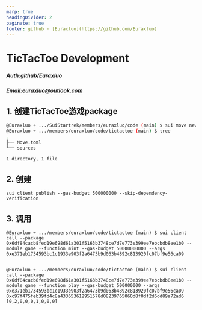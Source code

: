 ```yaml
---
marp: true
headingDivider: 2
paginate: true
footer: github · [Euraxluo](https://github.com/Euraxluo)
---
```


# TicTacToe Development 
##### Auth:github/Euraxluo
##### Email:euraxluo@outlook.com


## 1. 创建TicTacToe游戏package
```bash
@Euraxluo ➜ .../SuiStartrek/members/euraxluo/code (main) $ sui move new tictactoe
@Euraxluo ➜ .../members/euraxluo/code/tictactoe (main) $ tree
.
├── Move.toml
└── sources

1 directory, 1 file
```

## 2. 创建
```
sui client publish --gas-budget 500000000 --skip-dependency-verification
```

## 3. 调用
```
@Euraxluo ➜ .../members/euraxluo/code/tictactoe (main) $ sui client call --package 0x6df84cacb8fed19e698d61a301f5163b3748ce7d7e773e399ee7ebcbdb8ee1b0 --module game --function mint --gas-budget 50000000000 --args 0xe371eb1734593bc1c1933e903f2a6473b9d063b4892c813920fc07bf9e56ca09


@Euraxluo ➜ .../members/euraxluo/code/tictactoe (main) $ sui client call --package 0x6df84cacb8fed19e698d61a301f5163b3748ce7d7e773e399ee7ebcbdb8ee1b0 --module game --function play --gas-budget 500000000 --args 0xe371eb1734593bc1c1933e903f2a6473b9d063b4892c813920fc07bf9e56ca09 0xc97f475feb39fd4c8a433653612951578d08239765060d8f0df2d6dd89a72ad6 [0,2,0,0,0,1,0,0,0]
```